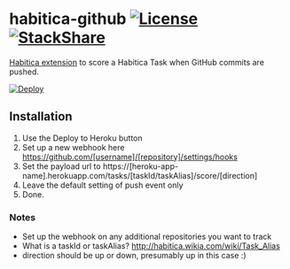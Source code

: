 # habitica-github [![License](https://img.shields.io/github/license/niteshpatel/habitica-github.svg?maxAge=3600)](https://raw.githubusercontent.com/niteshpatel/habitica-github/master/LICENSE.txt) [![StackShare](http://img.shields.io/badge/tech-stack-0690fa.svg?style=flat)](http://stackshare.io/niteshpatel/habitica-github)

[Habitica extension](http://habitica.wikia.com/wiki/GitHub_Score_Task_Integration) to score a Habitica Task when GitHub commits are pushed.  

[![Deploy](https://www.herokucdn.com/deploy/button.svg)](https://heroku.com/deploy?template=https://github.com/niteshpatel/habitica-github)

## Installation

1. Use the Deploy to Heroku button
1. Set up a new webhook here https://github.com/[username]/[repository]/settings/hooks
1. Set the payload url to https://[heroku-app-name].herokuapp.com/tasks/[taskId/taskAlias]/score/[direction]
1. Leave the default setting of push event only
1. Done.

### Notes

* Set up the webhook on any additional repositories you want to track
* What is a taskId or taskAlias? http://habitica.wikia.com/wiki/Task_Alias
* direction should be up or down, presumably up in this case :)
